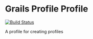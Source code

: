 # Grails Profile Profile

[![Build Status](https://travis-ci.org/grails-profiles/profile.svg?branch=3.1.x)](https://travis-ci.org/grails-profiles/profile)

A profile for creating profiles
